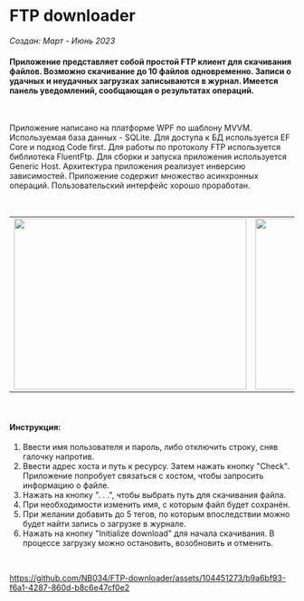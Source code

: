 # FTP downloader

*Создан: Март - Июнь 2023*

#### Приложение представляет собой простой FTP клиент для скачивания файлов. Возможно скачивание до 10 файлов одновременно. Записи о удачных и неудачных загрузках записываются в журнал. Имеется панель уведомлений, сообщающая о результатах операций.

<br/>

Приложение написано на платформе WPF по шаблону MVVM. Используемая база данных - SQLite. Для доступа к БД используется EF Core и подход Code first. Для работы по протоколу FTP используется библиотека FluentFtp. Для сборки и запуска приложения используется Generic Host. Архитектура приложения реализует инверсию зависимостей. Приложение содержит множество асинхронных операций. Пользовательский интерфейс хорошо проработан.

<br/>

<table>
  <td><img src="https://github.com/NB034/FTP-downloader/assets/104451273/61de1e68-e296-4073-9e64-91aa7b419826" width="411" height="303"/></td>
  <td><img src="https://github.com/NB034/FTP-downloader/assets/104451273/b16b1aef-0a14-43b0-9152-0336eb53ba7d" width="411" height="303"/></td>
<table>

<br/>

#### Инструкция:
  1. Ввести имя пользователя и пароль, либо отключить строку, сняв галочку напротив.
  2. Ввести адрес хоста и путь к ресурсу. Затем нажать кнопку "Check". Приложение попробует связаться с хостом, чтобы запросить информацию о файле.
  3. Нажать на кнопку ". . .", чтобы выбрать путь для скачивания файла.
  4. При необходимости изменить имя, с которым файл будет сохранён.
  5. При желании добавить до 5 тегов, по которым впоследствии можно будет найти запись о загрузке в журнале.
  6. Нажать на кнопку "Initialize download" для начала скачивания. В процессе загрузку можно остановить, возобновить и отменить.
  
<br/>

https://github.com/NB034/FTP-downloader/assets/104451273/b9a6bf93-f6a1-4287-860d-b8c6e47cf0e2
  
  
  

<!-- Original size: 1233x910 -->
<!-- Compressed size (3/4): 925x683 -->
<!-- Compressed size (1/2): 617x455 -->
<!-- Compressed size (2/5): 493x364 -->
<!-- Compressed size (1/3): 411x303 -->
<!-- Compressed size (1/4): 308x228 -->
